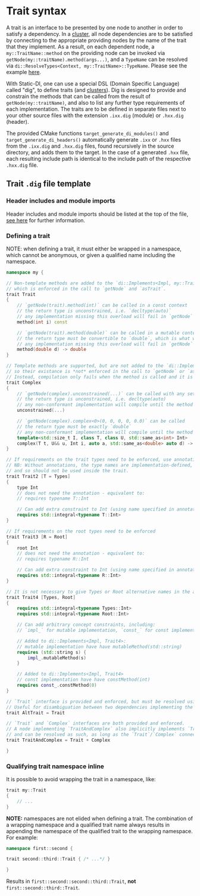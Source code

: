 # Trait syntax

A trait is an interface to be presented by one node to another in order to satisfy a dependency. In a [cluster](cluster-syntax.md), all node dependencies are to be satisfied by connecting to the appropriate providing nodes by the name of the trait that they implement. As a result, on each dependent node, a `my::TraitName::method` on the providing node can be invoked via `getNode(my::traitName).method(args...)`, and a `TypeName` can be resolved via `di::ResolveTypes<Context, my::TraitName>::TypeName`. Please see the example [here](modules-example.md#sessionsixx).

With Static-DI, one can use a special DSL (Domain Specific Language) called "dig", to define traits (and [clusters](cluster-syntax.md)). Dig is designed to provide and constrain the methods that can be called from the result of `getNode(my::traitName)`, and also to list any further type requirements of each implementation. The traits are to be defined in separate files next to your other source files with the extension `.ixx.dig` (module) or `.hxx.dig` (header).

The provided CMake functions `target_generate_di_modules()` and `target_generate_di_headers()` automatically generate `.ixx` or `.hxx` files from the `.ixx.dig` and `.hxx.dig` files, found recursively in the source directory, and adds them to the target. In the case of a generated `.hxx` file, each resulting include path is identical to the include path of the respective `.hxx.dig` file.

## Trait `.dig` file template

### Header includes and module imports

Header includes and module imports should be listed at the top of the file, [see here](dig-files.md) for further information.

### Defining a trait

NOTE: when defining a trait, it must either be wrapped in a namespace, which cannot be anonymous, or given a qualified name including the namespace.

```cpp
namespace my {

// Non-template methods are added to the `di::Implements<Impl, my::Trait>` concept,
// which is enforced in the call to `getNode` and `asTrait`.
trait Trait
{
    // `getNode(trait).method(int)` can be called in a const context
    // the return type is unconstrained, i.e. `decltype(auto)`
    // any implementation missing this overload will fail in `getNode`
    method(int i) const

    // `getNode(trait).method(double)` can be called in a mutable context
    // the return type must be convertible to `double`, which is what will be returned
    // any implementation missing this overload will fail in `getNode`
    method(double d) -> double
}

// Template methods are supported, but are not added to the `di::Implements<Impl, my::Complex>` concept,
// so their existance is *not* enforced in the call to `getNode` or `asTrait`.
// Instead, compilation only fails when the method is called and it is not implemented or conforming.
trait Complex
{
    // `getNode(complex).unconstrained(...)` can be called with any set of arguments
    // the return type is unconstrained, i.e. decltype(auto)
    // any non-conformant implementation will compile until the method is called
    unconstrained(...)

    // `getNode(complex).complex<0>(0, 0, 0, 0, 0.0)` can be called
    // the return type must be exactly `double`
    // any non-conformant implementation will compile until the method is called
    template<std::size_t I, class T, class U, std::same_as<int> Int>
    complex(T t, U&& u, Int i, auto a, std::same_as<double> auto d) -> std::same_as<double>
}

// If requirements on the trait types need to be enforced, use annotations.
// NB: Without annotations, the type names are implementation-defined,
// and so should not be used inside the trait.
trait Trait2 [T = Types]
{
    type Int
    // does not need the annotation - equivalent to:
    // requires typename T::Int

    // Can add extra constraint to Int (using name specified in annotation)
    requires std::integral<typename T::Int>
}

// If requirements on the root types need to be enforced
trait Trait3 [R = Root]
{
    root Int
    // does not need the annotation - equivalent to:
    // requires typename R::Int

    // Can add extra constraint to Int (using name specified in annotation)
    requires std::integral<typename R::Int>
}

// It is not necessary to give Types or Root alternative names in the annotation
trait Trait4 [Types, Root]
{
    requires std::integral<typename Types::Int>
    requires std::integral<typename Root::Int>

    // Can add arbitrary concept constraints, including:
    // `impl_` for mutable implementation, `const_` for const implementation

    // Added to di::Implements<Impl, Trait4>:
    // mutable implementation have have mutableMethod(std::string)
    requires (std::string s) {
        impl_.mutableMethod(s)
    }

    // Added to di::Implements<Impl, Trait4>
    // const implementation have have constMethod(int)
    requires const_.constMethod(0)
}

// `Trait` interface is provided and enforced, but must be resolved using name `AltTrait`.
// Useful for disambiguation between two dependencies implementing the same trait.
trait AltTrait = Trait

// `Trait` and `Complex` interfaces are both provided and enforced.
// A node implementing `TraitAndComplex` also implicitly implements `Trait` and `Complex`
// and can be resolved as such, as long as the `Trait`/`Complex` connection exists between nodes.
trait TraitAndComplex = Trait + Complex

}
```

### Qualifying trait namespace inline

It is possible to avoid wrapping the trait in a namespace, like:
```cpp
trait my::Trait
{
    // ...
}
```

**NOTE:** namespaces are not elided when defining a trait. The combination of a wrapping namespace and a qualified trait name always results in appending the namespace of the qualified trait to the wrapping namespace. For example:
```cpp
namespace first::second {

trait second::third::Trait { /* ...*/ }

}
```
Results in `first::second::second::third::Trait`, **not** `first::second::third::Trait`.

